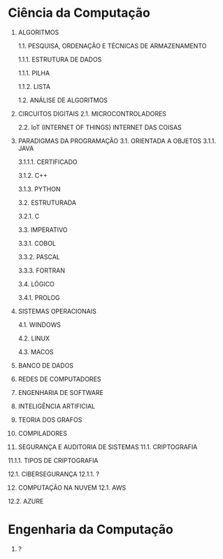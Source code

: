# Ciência da Computação

1. ALGORITMOS

   1.1. PESQUISA, ORDENAÇÃO E TÉCNICAS DE ARMAZENAMENTO

     1.1.1. ESTRUTURA DE DADOS

      1.1.1. PILHA

      1.1.2. LISTA


   1.2. ANÁLISE DE ALGORITMOS

2. CIRCUITOS DIGITAIS
   2.1. MICROCONTROLADORES

   2.2. IoT (INTERNET OF THINGS) INTERNET DAS COISAS

3. PARADIGMAS DA PROGRAMAÇÂO
   3.1. ORIENTADA A OBJETOS
   3.1.1. JAVA

   3.1.1.1. CERTIFICADO

   3.1.2. C++

   3.1.3. PYTHON

   3.2. ESTRUTURADA

   3.2.1. C

   3.3. IMPERATIVO

   3.3.1. COBOL

   3.3.2. PASCAL

   3.3.3. FORTRAN

   3.4. LÓGICO

   3.4.1. PROLOG


4. SISTEMAS OPERACIONAIS

   4.1. WINDOWS

   4.2. LINUX

   4.3. MACOS

5. BANCO DE DADOS

6. REDES DE COMPUTADORES

7. ENGENHARIA DE SOFTWARE

8. INTELIGÊNCIA ARTIFICIAL

9. TEORIA DOS GRAFOS

10. COMPILADORES

11. SEGURANÇA E AUDITORIA DE SISTEMAS
   11.1. CRIPTOGRAFIA

   11.1.1. TIPOS DE CRIPTOGRAFIA

12.1. CIBERSEGURANÇA
    12.1.1. ?

12. COMPUTAÇÃO NA NUVEM
   12.1. AWS

   12.2. AZURE


# Engenharia da Computação

1. ?
